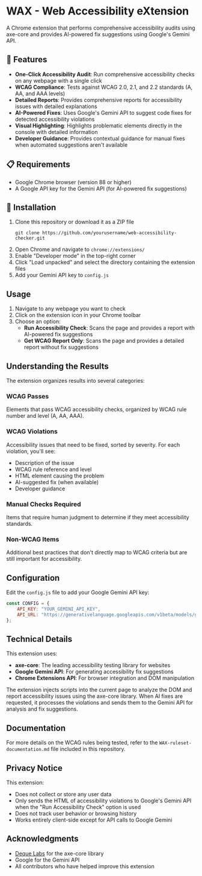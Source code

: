 # WAX - Web Accessibility eXtension

A Chrome extension that performs comprehensive accessibility audits using axe-core and provides AI-powered fix suggestions using Google's Gemini API.

## 🌟 Features

- **One-Click Accessibility Audit**: Run comprehensive accessibility checks on any webpage with a single click
- **WCAG Compliance**: Tests against WCAG 2.0, 2.1, and 2.2 standards (A, AA, and AAA levels)
- **Detailed Reports**: Provides comprehensive reports for accessibility issues with detailed explanations
- **AI-Powered Fixes**: Uses Google's Gemini API to suggest code fixes for detected accessibility violations
- **Visual Highlighting**: Highlights problematic elements directly in the console with detailed information
- **Developer Guidance**: Provides contextual guidance for manual fixes when automated suggestions aren't available

## 📋 Requirements

- Google Chrome browser (version 88 or higher)
- A Google API key for the Gemini API (for AI-powered fix suggestions)

## 🔧 Installation

1. Clone this repository or download it as a ZIP file
   ```
   git clone https://github.com/yourusername/web-accessibility-checker.git
   ```
2. Open Chrome and navigate to `chrome://extensions/`
3. Enable "Developer mode" in the top-right corner
4. Click "Load unpacked" and select the directory containing the extension files
5. Add your Gemini API key to `config.js`

## Usage

1. Navigate to any webpage you want to check
2. Click on the extension icon in your Chrome toolbar
3. Choose an option:
   - **Run Accessibility Check**: Scans the page and provides a report with AI-powered fix suggestions
   - **Get WCAG Report Only**: Scans the page and provides a detailed report without fix suggestions

## Understanding the Results

The extension organizes results into several categories:

### WCAG Passes
Elements that pass WCAG accessibility checks, organized by WCAG rule number and level (A, AA, AAA).

### WCAG Violations
Accessibility issues that need to be fixed, sorted by severity. For each violation, you'll see:
- Description of the issue
- WCAG rule reference and level
- HTML element causing the problem
- AI-suggested fix (when available)
- Developer guidance

### Manual Checks Required
Items that require human judgment to determine if they meet accessibility standards.

### Non-WCAG Items
Additional best practices that don't directly map to WCAG criteria but are still important for accessibility.

## Configuration

Edit the `config.js` file to add your Google Gemini API key:

```javascript
const CONFIG = {
    API_KEY: "YOUR_GEMINI_API_KEY", 
    API_URL: "https://generativelanguage.googleapis.com/v1beta/models/gemini-2.0-flash:generateContent"
};
```

## Technical Details

This extension uses:
- **axe-core**: The leading accessibility testing library for websites
- **Google Gemini API**: For generating accessibility fix suggestions
- **Chrome Extensions API**: For browser integration and DOM manipulation

The extension injects scripts into the current page to analyze the DOM and report accessibility issues using the axe-core library. When AI fixes are requested, it processes the violations and sends them to the Gemini API for analysis and fix suggestions.


## Documentation

For more details on the WCAG rules being tested, refer to the `WAX-ruleset-documentation.md` file included in this repository.

## Privacy Notice

This extension:
- Does not collect or store any user data
- Only sends the HTML of accessibility violations to Google's Gemini API when the "Run Accessibility Check" option is used
- Does not track user behavior or browsing history
- Works entirely client-side except for API calls to Google Gemini


##  Acknowledgments

- [Deque Labs](https://github.com/dequelabs) for the axe-core library
- Google for the Gemini API
- All contributors who have helped improve this extension
